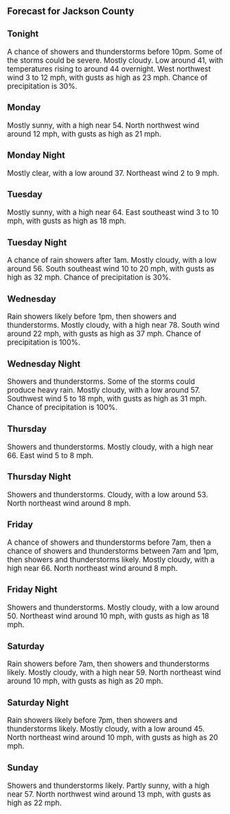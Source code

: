 <div>
   <h2>Forecast for Jackson County</h2>
   <p>
      <div style="font-size:120%">
         <h3>Tonight</h3>A chance of showers and thunderstorms before 10pm. Some of the storms could be severe. Mostly cloudy. Low around 41, with
         temperatures rising to around 44 overnight. West northwest wind 3 to 12 mph, with gusts as high as 23 mph. Chance of precipitation
         is 30%.<br></div>
   </p>
   <p>
      <div style="font-size:120%">
         <h3>Monday</h3>Mostly sunny, with a high near 54. North northwest wind around 12 mph, with gusts as high as 21 mph.<br></div>
   </p>
   <p>
      <div style="font-size:120%">
         <h3>Monday Night</h3>Mostly clear, with a low around 37. Northeast wind 2 to 9 mph.<br></div>
   </p>
   <p>
      <div style="font-size:120%">
         <h3>Tuesday</h3>Mostly sunny, with a high near 64. East southeast wind 3 to 10 mph, with gusts as high as 18 mph.<br></div>
   </p>
   <p>
      <div style="font-size:120%">
         <h3>Tuesday Night</h3>A chance of rain showers after 1am. Mostly cloudy, with a low around 56. South southeast wind 10 to 20 mph, with gusts as
         high as 32 mph. Chance of precipitation is 30%.<br></div>
   </p>
   <p>
      <div style="font-size:120%">
         <h3>Wednesday</h3>Rain showers likely before 1pm, then showers and thunderstorms. Mostly cloudy, with a high near 78. South wind around 22 mph,
         with gusts as high as 37 mph. Chance of precipitation is 100%.<br></div>
   </p>
   <p>
      <div style="font-size:120%">
         <h3>Wednesday Night</h3>Showers and thunderstorms. Some of the storms could produce heavy rain. Mostly cloudy, with a low around 57. Southwest wind
         5 to 18 mph, with gusts as high as 31 mph. Chance of precipitation is 100%.<br></div>
   </p>
   <p>
      <div style="font-size:120%">
         <h3>Thursday</h3>Showers and thunderstorms. Mostly cloudy, with a high near 66. East wind 5 to 8 mph.<br></div>
   </p>
   <p>
      <div style="font-size:120%">
         <h3>Thursday Night</h3>Showers and thunderstorms. Cloudy, with a low around 53. North northeast wind around 8 mph.<br></div>
   </p>
   <p>
      <div style="font-size:120%">
         <h3>Friday</h3>A chance of showers and thunderstorms before 7am, then a chance of showers and thunderstorms between 7am and 1pm, then showers
         and thunderstorms likely. Mostly cloudy, with a high near 66. North northeast wind around 8 mph.<br></div>
   </p>
   <p>
      <div style="font-size:120%">
         <h3>Friday Night</h3>Showers and thunderstorms. Mostly cloudy, with a low around 50. Northeast wind around 10 mph, with gusts as high as 18 mph.<br></div>
   </p>
   <p>
      <div style="font-size:120%">
         <h3>Saturday</h3>Rain showers before 7am, then showers and thunderstorms likely. Mostly cloudy, with a high near 59. North northeast wind around
         10 mph, with gusts as high as 20 mph.<br></div>
   </p>
   <p>
      <div style="font-size:120%">
         <h3>Saturday Night</h3>Rain showers likely before 7pm, then showers and thunderstorms likely. Mostly cloudy, with a low around 45. North northeast
         wind around 10 mph, with gusts as high as 20 mph.<br></div>
   </p>
   <p>
      <div style="font-size:120%">
         <h3>Sunday</h3>Showers and thunderstorms likely. Partly sunny, with a high near 57. North northwest wind around 13 mph, with gusts as high
         as 22 mph.<br></div>
   </p>
</div>